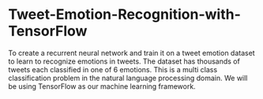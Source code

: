# Tweet-Emotion-Recognition-with-TensorFlow
To create a recurrent neural network and train it on a tweet emotion dataset to learn to recognize emotions in tweets. The dataset has thousands of tweets each classified in one of 6 emotions. This is a multi class classification problem in the natural language processing domain. We will be using TensorFlow as our machine learning framework.
